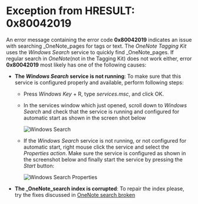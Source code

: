 # Exception from HRESULT: 0x80042019

An error message containing the error code **0x80042019** indicates
an issue with searching _OneNote_pages for tags or text.
The _OneNote Tagging Kit_ uses the _Windows Search_ service to quickly
find _OneNote_pages. If regular search in _OneNote_(not in the Tagging Kit)
does not work either, error  **0x80042019** most likely has one of the following
causes:
 
* **The _Windows Search_ service is not running**: To make sure that this service is configured properly and available, perform following steps:
  * Press _Windows Key_ + R, type _services.msc_, and click OK.
  * In the services window which just opened, scroll down to  _Windows Search_ and check that the service is running and configured for automatic start as shown in the screen shot below
    
    ![Windows Search](https://github.com/WetHat/OnenoteTaggingKit/wiki/images/0x80042019_windowsSearch.png)
  
  * If the _Windows Search_ service is not running, or not configured for automatic start, right mouse click the service and select the _Properties action_. Make sure the service is configured as shown in the screenshot below and finally start the service by pressing the _Start_ button:
    
    ![Windows Search Properties](https://github.com/WetHat/OnenoteTaggingKit/wiki/images/0x80042019_startSearchService.png)

* **The _OneNote_search index is corrupted**: To repair the index please, try
  the fixes discussed in [OneNote search broken](http://answers.microsoft.com/en-us/office/forum/office_2007-onenote/onenote-search-broken/9e4ab850-681f-45a1-8312-80a25de8a19f)